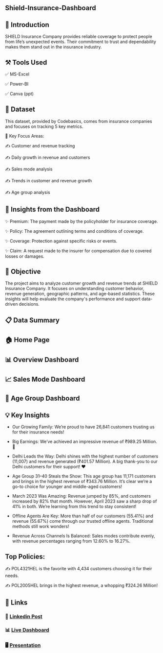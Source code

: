 ## Shield-Insurance-Dashboard

## 📝 Introduction

SHIELD Insurance Company provides reliable coverage to protect people from life’s unexpected events. Their commitment to trust and dependability makes them stand out in the insurance industry.

## ⚒️ Tools Used

✅ MS-Excel

✅ Power-BI

✅ Canva (ppt)

## 📂 Dataset

This dataset, provided by Codebasics, comes from insurance companies and focuses on tracking 5 key metrics.

🎯 Key Focus Areas:

✍ Customer and revenue tracking

✍ Daily growth in revenue and customers

✍ Sales mode analysis

✍ Trends in customer and revenue growth

✍ Age group analysis

## 🌟 Insights from the Dashboard

✨ Premium: The payment made by the policyholder for insurance coverage.

✨ Policy: The agreement outlining terms and conditions of coverage.

✨ Coverage: Protection against specific risks or events.

✨ Claim: A request made to the insurer for compensation due to covered losses or damages.

## 🎯 Objective

The project aims to analyze customer growth and revenue trends at SHIELD Insurance Company. It focuses on understanding customer behavior, revenue generation, geographic patterns, and age-based statistics. These insights will help evaluate the company's performance and support data-driven decisions.








## 📋 Data Summary




## 🏠 Home Page



## 📊 Overview Dashboard



## 📈 Sales Mode Dashboard



## 🔢 Age Group Dashboard




## 💡 Key Insights

- Our Growing Family: We’re proud to have 26,841 customers trusting us for their insurance needs!

- Big Earnings: We’ve achieved an impressive revenue of ₹989.25 Million. 🎉

- Delhi Leads the Way: Delhi shines with the highest number of customers (11,007) and revenue generated (₹401.57 Million). A big thank-you to our Delhi customers 
  for their support! ❤️

- Age Group 31–40 Steals the Show: This age group has 11,171 customers and brings in the highest revenue of ₹343.76 Million. It’s clear we’re a go-to choice for 
  younger and middle-aged customers!

- March 2023 Was Amazing: Revenue jumped by 85%, and customers increased by 82% that month. However, April 2023 saw a sharp drop of 41% in both. We’re learning 
  from this trend to stay consistent!

- Offline Agents Are Key: More than half of our customers (55.41%) and revenue (55.67%) come through our trusted offline agents. Traditional methods still work 
  wonders!

- Revenue Across Channels Is Balanced: Sales modes contribute evenly, with revenue percentages ranging from 12.60% to 16.27%.

## Top Policies:

✍ POL4321HEL is the favorite with 4,434 customers choosing it for their needs.

✍ POL2005HEL brings in the highest revenue, a whopping ₹324.26 Million!

## 📎 Links

### 💼 [Linkedin Post]()

### 📊 [Live Dashboard](https://app.powerbi.com/view?r=eyJrIjoiYTIxM2Q2M2ItZjc2MC00ZWEyLTlmMmEtZDMzNDgwNDE4MTFmIiwidCI6ImM2ZTU0OWIzLTVmNDUtNDAzMi1hYWU5LWQ0MjQ0ZGM1YjJjNCJ9)

### 🖥️ [Presentation]()
